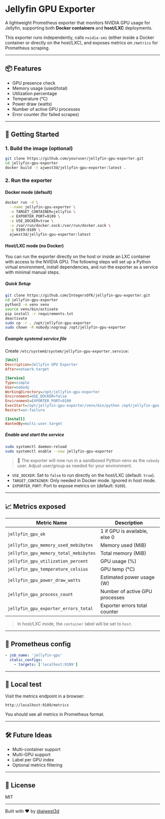 # Jellyfin GPU Exporter


A lightweight Prometheus exporter that monitors NVIDIA GPU usage for Jellyfin, supporting both **Docker containers** and **host/LXC** deployments.

This exporter runs independently, calls `nvidia-smi` (either inside a Docker container or directly on the host/LXC), and exposes metrics on `/metrics` for Prometheus scraping.

---

## 📦 Features
- GPU presence check
- Memory usage (used/total)
- Utilization percentage
- Temperature (°C)
- Power draw (watts)
- Number of active GPU processes
- Error counter (for failed scrapes)

---

## 🚀 Getting Started

### 1. Build the image (optional)
```bash
git clone https://github.com/youruser/jellyfin-gpu-exporter.git
cd jellyfin-gpu-exporter
docker build -t ajwest3d/jellyfin-gpu-exporter:latest .
```


### 2. Run the exporter

#### Docker mode (default)
```bash
docker run -d \
  --name jellyfin-gpu-exporter \
  -e TARGET_CONTAINER=jellyfin \
  -e EXPORTER_PORT=9109 \
  -e USE_DOCKER=true \
  -v /var/run/docker.sock:/var/run/docker.sock \
  -p 9109:9109 \
  ajwest3d/jellyfin-gpu-exporter:latest
```


#### Host/LXC mode (no Docker)
You can run the exporter directly on the host or inside an LXC container with access to the NVIDIA GPU. The following steps will set up a Python virtual environment, install dependencies, and run the exporter as a service with minimal manual steps.

##### Quick Setup
```bash
git clone https://github.com/IntegersOfK/jellyfin-gpu-exporter.git
cd jellyfin-gpu-exporter
python3 -m venv venv
source venv/bin/activate
pip install -r requirements.txt
deactivate
sudo cp -r . /opt/jellyfin-gpu-exporter
sudo chown -R nobody:nogroup /opt/jellyfin-gpu-exporter
```

##### Example systemd service file
Create `/etc/systemd/system/jellyfin-gpu-exporter.service`:

```ini
[Unit]
Description=Jellyfin GPU Exporter
After=network.target

[Service]
Type=simple
User=nobody
WorkingDirectory=/opt/jellyfin-gpu-exporter
Environment=USE_DOCKER=false
Environment=EXPORTER_PORT=9109
ExecStart=/opt/jellyfin-gpu-exporter/venv/bin/python /opt/jellyfin-gpu-exporter/jellyfin_gpu_exporter.py
Restart=on-failure

[Install]
WantedBy=multi-user.target
```

##### Enable and start the service
```bash
sudo systemctl daemon-reload
sudo systemctl enable --now jellyfin-gpu-exporter
```

> 📝 The exporter will now run in a sandboxed Python venv as the `nobody` user. Adjust user/group as needed for your environment.

- `USE_DOCKER`: Set to `false` to run directly on the host/LXC (default: `true`).
- `TARGET_CONTAINER`: Only needed in Docker mode. Ignored in host mode.
- `EXPORTER_PORT`: Port to expose metrics on (default: `9109`).

---

## 📈 Metrics exposed
| Metric Name | Description |
|-------------|-------------|
| `jellyfin_gpu_ok` | 1 if GPU is available, else 0 |
| `jellyfin_gpu_memory_used_mebibytes` | Memory used (MiB) |
| `jellyfin_gpu_memory_total_mebibytes` | Total memory (MiB) |
| `jellyfin_gpu_utilization_percent` | GPU usage (%) |
| `jellyfin_gpu_temperature_celsius` | GPU temp (°C) |
| `jellyfin_gpu_power_draw_watts` | Estimated power usage (W) |
| `jellyfin_gpu_process_count` | Number of active GPU processes |
| `jellyfin_gpu_exporter_errors_total` | Exporter errors total counter |

> In host/LXC mode, the `container` label will be set to `host`.

---

## 📡 Prometheus config
```yaml
- job_name: 'jellyfin-gpu'
  static_configs:
    - targets: ['localhost:9109']
```

---

## 🧪 Local test
Visit the metrics endpoint in a browser:
```
http://localhost:9109/metrics
```

You should see all metrics in Prometheus format.

---

## 🛠 Future Ideas
- Multi-container support
- Multi-GPU support
- Label per GPU index
- Optional metrics filtering

---

## 📄 License
MIT

---

Built with ❤️ by [@ajwest3d](https://hub.docker.com/u/ajwest3d)
